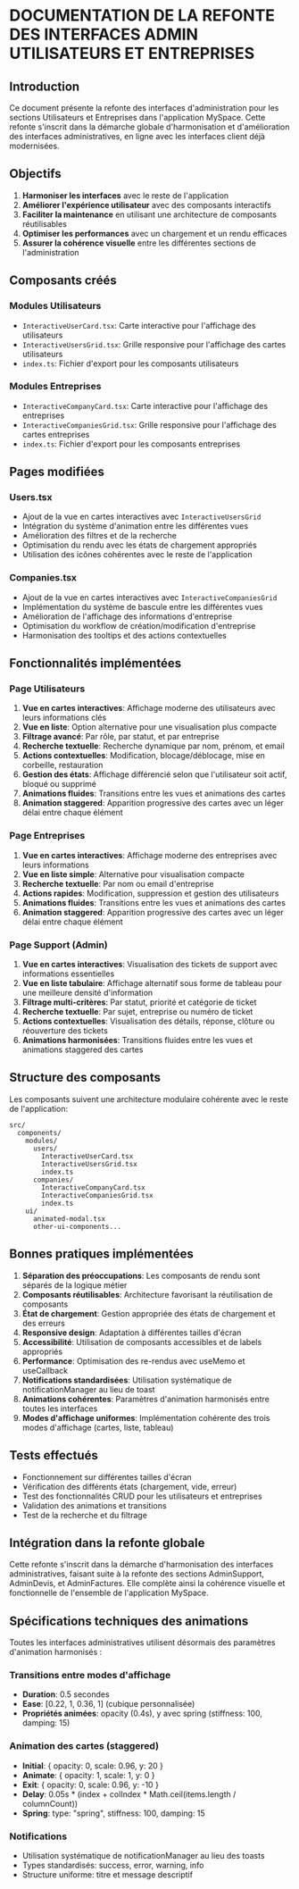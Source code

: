 # DOCUMENTATION DE LA REFONTE DES INTERFACES ADMIN UTILISATEURS ET ENTREPRISES

## Introduction

Ce document présente la refonte des interfaces d'administration pour les sections Utilisateurs et Entreprises dans l'application MySpace. Cette refonte s'inscrit dans la démarche globale d'harmonisation et d'amélioration des interfaces administratives, en ligne avec les interfaces client déjà modernisées.

## Objectifs

1. **Harmoniser les interfaces** avec le reste de l'application
2. **Améliorer l'expérience utilisateur** avec des composants interactifs
3. **Faciliter la maintenance** en utilisant une architecture de composants réutilisables
4. **Optimiser les performances** avec un chargement et un rendu efficaces
5. **Assurer la cohérence visuelle** entre les différentes sections de l'administration

## Composants créés

### Modules Utilisateurs

- `InteractiveUserCard.tsx`: Carte interactive pour l'affichage des utilisateurs
- `InteractiveUsersGrid.tsx`: Grille responsive pour l'affichage des cartes utilisateurs
- `index.ts`: Fichier d'export pour les composants utilisateurs

### Modules Entreprises

- `InteractiveCompanyCard.tsx`: Carte interactive pour l'affichage des entreprises
- `InteractiveCompaniesGrid.tsx`: Grille responsive pour l'affichage des cartes entreprises
- `index.ts`: Fichier d'export pour les composants entreprises

## Pages modifiées

### Users.tsx

- Ajout de la vue en cartes interactives avec `InteractiveUsersGrid`
- Intégration du système d'animation entre les différentes vues
- Amélioration des filtres et de la recherche
- Optimisation du rendu avec les états de chargement appropriés
- Utilisation des icônes cohérentes avec le reste de l'application

### Companies.tsx

- Ajout de la vue en cartes interactives avec `InteractiveCompaniesGrid`
- Implémentation du système de bascule entre les différentes vues
- Amélioration de l'affichage des informations d'entreprise
- Optimisation du workflow de création/modification d'entreprise
- Harmonisation des tooltips et des actions contextuelles

## Fonctionnalités implémentées

### Page Utilisateurs

1. **Vue en cartes interactives**: Affichage moderne des utilisateurs avec leurs informations clés
2. **Vue en liste**: Option alternative pour une visualisation plus compacte
3. **Filtrage avancé**: Par rôle, par statut, et par entreprise
4. **Recherche textuelle**: Recherche dynamique par nom, prénom, et email
5. **Actions contextuelles**: Modification, blocage/déblocage, mise en corbeille, restauration
6. **Gestion des états**: Affichage différencié selon que l'utilisateur soit actif, bloqué ou supprimé
7. **Animations fluides**: Transitions entre les vues et animations des cartes
8. **Animation staggered**: Apparition progressive des cartes avec un léger délai entre chaque élément

### Page Entreprises

1. **Vue en cartes interactives**: Affichage moderne des entreprises avec leurs informations
2. **Vue en liste simple**: Alternative pour visualisation compacte
3. **Recherche textuelle**: Par nom ou email d'entreprise
4. **Actions rapides**: Modification, suppression et gestion des utilisateurs
5. **Animations fluides**: Transitions entre les vues et animations des cartes
6. **Animation staggered**: Apparition progressive des cartes avec un léger délai entre chaque élément

### Page Support (Admin)

1. **Vue en cartes interactives**: Visualisation des tickets de support avec informations essentielles
2. **Vue en liste tabulaire**: Affichage alternatif sous forme de tableau pour une meilleure densité d'information
3. **Filtrage multi-critères**: Par statut, priorité et catégorie de ticket
4. **Recherche textuelle**: Par sujet, entreprise ou numéro de ticket
5. **Actions contextuelles**: Visualisation des détails, réponse, clôture ou réouverture des tickets
6. **Animations harmonisées**: Transitions fluides entre les vues et animations staggered des cartes

## Structure des composants

Les composants suivent une architecture modulaire cohérente avec le reste de l'application:

```
src/
  components/
    modules/
      users/
        InteractiveUserCard.tsx
        InteractiveUsersGrid.tsx
        index.ts
      companies/
        InteractiveCompanyCard.tsx
        InteractiveCompaniesGrid.tsx
        index.ts
    ui/
      animated-modal.tsx
      other-ui-components...
```

## Bonnes pratiques implémentées

1. **Séparation des préoccupations**: Les composants de rendu sont séparés de la logique métier
2. **Composants réutilisables**: Architecture favorisant la réutilisation de composants
3. **État de chargement**: Gestion appropriée des états de chargement et des erreurs
4. **Responsive design**: Adaptation à différentes tailles d'écran
5. **Accessibilité**: Utilisation de composants accessibles et de labels appropriés
6. **Performance**: Optimisation des re-rendus avec useMemo et useCallback
7. **Notifications standardisées**: Utilisation systématique de notificationManager au lieu de toast
8. **Animations cohérentes**: Paramètres d'animation harmonisés entre toutes les interfaces
9. **Modes d'affichage uniformes**: Implémentation cohérente des trois modes d'affichage (cartes, liste, tableau)

## Tests effectués

- Fonctionnement sur différentes tailles d'écran
- Vérification des différents états (chargement, vide, erreur)
- Test des fonctionnalités CRUD pour les utilisateurs et entreprises
- Validation des animations et transitions
- Test de la recherche et du filtrage

## Intégration dans la refonte globale

Cette refonte s'inscrit dans la démarche d'harmonisation des interfaces administratives, faisant suite à la refonte des sections AdminSupport, AdminDevis, et AdminFactures. Elle complète ainsi la cohérence visuelle et fonctionnelle de l'ensemble de l'application MySpace.

## Spécifications techniques des animations

Toutes les interfaces administratives utilisent désormais des paramètres d'animation harmonisés :

### Transitions entre modes d'affichage
- **Duration**: 0.5 secondes
- **Ease**: [0.22, 1, 0.36, 1] (cubique personnalisée)
- **Propriétés animées**: opacity (0.4s), y avec spring (stiffness: 100, damping: 15)

### Animation des cartes (staggered)
- **Initial**: { opacity: 0, scale: 0.96, y: 20 }
- **Animate**: { opacity: 1, scale: 1, y: 0 }
- **Exit**: { opacity: 0, scale: 0.96, y: -10 }
- **Delay**: 0.05s * (index + colIndex * Math.ceil(items.length / columnCount))
- **Spring**: type: "spring", stiffness: 100, damping: 15

### Notifications
- Utilisation systématique de notificationManager au lieu des toasts
- Types standardisés: success, error, warning, info
- Structure uniforme: titre et message descriptif
